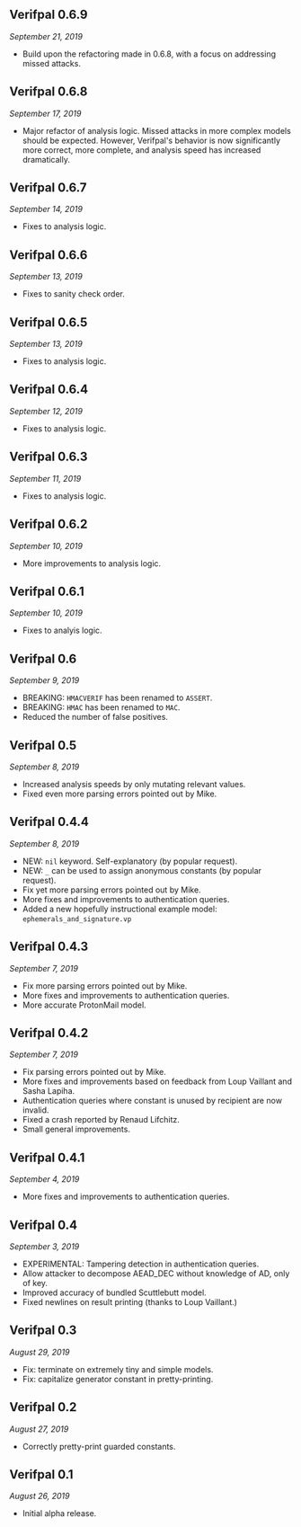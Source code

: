<!---
# SPDX-FileCopyrightText: © 2019-2020 Nadim Kobeissi <nadim@symbolic.software>
# SPDX-License-Identifier: CC-BY-NC-ND-4.0
-->

## Verifpal 0.6.9
*September 21, 2019*

- Build upon the refactoring made in 0.6.8, with a focus on addressing missed attacks.

## Verifpal 0.6.8
*September 17, 2019*

- Major refactor of analysis logic. Missed attacks in more complex models should be expected. However, Verifpal's behavior is now significantly more correct, more complete, and analysis speed has increased dramatically.

## Verifpal 0.6.7
*September 14, 2019*

- Fixes to analysis logic.

## Verifpal 0.6.6
*September 13, 2019*

- Fixes to sanity check order.

## Verifpal 0.6.5
*September 13, 2019*

- Fixes to analysis logic.

## Verifpal 0.6.4
*September 12, 2019*

- Fixes to analysis logic.

## Verifpal 0.6.3
*September 11, 2019*

- Fixes to analysis logic.

## Verifpal 0.6.2
*September 10, 2019*

- More improvements to analysis logic.

## Verifpal 0.6.1
*September 10, 2019*

- Fixes to analyis logic.

## Verifpal 0.6
*September 9, 2019*

- BREAKING: `HMACVERIF` has been renamed to `ASSERT`.
- BREAKING: `HMAC` has been renamed to `MAC`.
- Reduced the number of false positives.

## Verifpal 0.5
*September 8, 2019*

- Increased analysis speeds by only mutating relevant values.
- Fixed even more parsing errors pointed out by Mike.

## Verifpal 0.4.4
*September 8, 2019*

- NEW: `nil` keyword. Self-explanatory (by popular request).
- NEW: `_` can be used to assign anonymous constants (by popular request).
- Fix yet more parsing errors pointed out by Mike.
- More fixes and improvements to authentication queries.
- Added a new hopefully instructional example model: `ephemerals_and_signature.vp`

## Verifpal 0.4.3
*September 7, 2019*

- Fix more parsing errors pointed out by Mike.
- More fixes and improvements to authentication queries.
- More accurate ProtonMail model. 

## Verifpal 0.4.2
*September 7, 2019*

- Fix parsing errors pointed out by Mike.
- More fixes and improvements based on feedback from Loup Vaillant and Sasha Lapiha.
- Authentication queries where constant is unused by recipient are now invalid.
- Fixed a crash reported by Renaud Lifchitz.
- Small general improvements.

## Verifpal 0.4.1
*September 4, 2019*

- More fixes and improvements to authentication queries.

## Verifpal 0.4
*September 3, 2019*

- EXPERIMENTAL: Tampering detection in authentication queries.
- Allow attacker to decompose AEAD_DEC without knowledge of AD, only of key.
- Improved accuracy of bundled Scuttlebutt model.
- Fixed newlines on result printing (thanks to Loup Vaillant.)

## Verifpal 0.3
*August 29, 2019*

- Fix: terminate on extremely tiny and simple models.
- Fix: capitalize generator constant in pretty-printing.

## Verifpal 0.2
*August 27, 2019*

- Correctly pretty-print guarded constants.

## Verifpal 0.1
*August 26, 2019*

- Initial alpha release.
